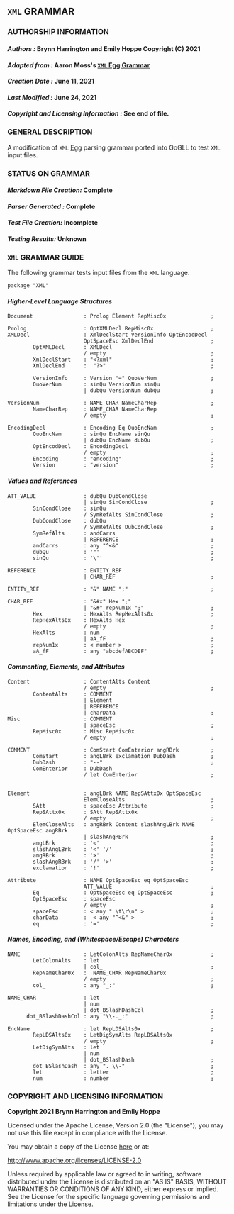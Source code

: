 ## **`XML` GRAMMAR**
### **AUTHORSHIP INFORMATION**
#### *Authors :* Brynn Harrington and Emily Hoppe Copyright (C) 2021
#### *Adapted from :* Aaron Moss's [`XML` Egg Grammar](https://github.com/bruceiv/egg/blob/deriv/grammars/XML-u.egg)
#### *Creation Date :* June 11, 2021 
#### *Last Modified :* June 24, 2021
#### *Copyright and Licensing Information :* See end of file.

### **GENERAL DESCRIPTION**
A modification of `XML` [Egg](https://github.com/bruceiv/egg/blob/deriv/grammars/XML-u.egg) parsing grammar ported into GoGLL to test `XML` input files.

### **STATUS ON GRAMMAR**
#### *Markdown File Creation:* Complete
#### *Parser Generated :* Complete
#### *Test File Creation:* Incomplete
#### *Testing Results:* Unknown

### **`XML` GRAMMAR GUIDE**
The following grammar tests input files from the `XML` language.
```
package "XML"
```
#### ***Higher-Level Language Structures***
```
Document                : Prolog Element RepMisc0x              ;

Prolog 	                : OptXMLDecl RepMisc0x                  ;
XMLDecl                 : XmlDeclStart VersionInfo OptEncodDecl 
                        OptSpaceEsc XmlDeclEnd                  ;
        OptXMLDecl      : XMLDecl 
                        / empty                                 ;
        XmlDeclStart    : "<?xml"                               ;
        XmlDeclEnd      :  "?>"                                 ;

        VersionInfo     : Version "=" QuoVerNum                 ;
        QuoVerNum       : sinQu VersionNum sinQu  
                        | dubQu VersionNum dubQu                ;

VersionNum              : NAME_CHAR NameCharRep                 ;
        NameCharRep     : NAME_CHAR NameCharRep
                        / empty                                 ;

EncodingDecl            : Encoding Eq QuoEncNam                 ;
        QuoEncNam       : sinQu EncName sinQu  
                        | dubQu EncName dubQu                   ;
        OptEncodDecl    : EncodingDecl 
                        / empty                                 ;
        Encoding        : "encoding"                            ;
        Version         : "version"                             ;
```
#### ***Values and References***
```
ATT_VALUE               : dubQu DubCondClose 
                        | sinQu SinCondClose                    ;
        SinCondClose    : sinQu
                        / SymRefAlts SinCondClose               ;
        DubCondClose    : dubQu 
                        / SymRefAlts DubCondClose               ;
        SymRefAlts      : andCarrs
                        | REFERENCE                             ;
        andCarrs        : any "^<&"                             ;
        dubQu           : '"'                                   ;
        sinQu           : '\''                                  ;

REFERENCE               : ENTITY_REF 
                        | CHAR_REF                              ;

ENTITY_REF              : "&" NAME ";"                          ;        

CHAR_REF                : "&#x" Hex ";"  
                        | "&#" repNum1x ";"                     ;
        Hex             : HexAlts RepHexAlts0x                  ;
        RepHexAlts0x    : HexAlts Hex   
                        / empty                                 ;       
        HexAlts         : num
                        | aA_fF                                 ;  
        repNum1x        : < number >                            ;
        aA_fF           : any "abcdefABCDEF"                    ;
```
#### ***Commenting, Elements, and Attributes***
```
Content                 : ContentAlts Content
                        / empty                                 ;
        ContentAlts     : COMMENT 
                        | Element 
                        | REFERENCE 
                        | charData                              ;
Misc                    : COMMENT 
                        | spaceEsc                              ; 
        RepMisc0x       : Misc RepMisc0x 
                        / empty                                 ;

COMMENT                 : ComStart ComEnterior angRBrk          ;
        ComStart        : angLBrk exclamation DubDash           ;
        DubDash         : "--"                                  ;
        ComEnterior     : DubDash 
                        / let ComEnterior                       ;


Element                 : angLBrk NAME RepSAttx0x OptSpaceEsc 
                        ElemCloseAlts                           ;
        SAtt            : spaceEsc Attribute                    ;      
        RepSAttx0x      : SAtt RepSAttx0x  
                        / empty                                 ;
        ElemCloseAlts   : angRBrk Content slashAngLBrk NAME OptSpaceEsc angRBrk 
                        | slashAngRBrk                          ;
        angLBrk         : '<'                                   ;
        slashAngLBrk    : '<' '/'                               ;
        angRBrk         : '>'                                   ;
        slashAngRBrk    : '/' '>'                               ;
        exclamation     : '!'                                   ;

Attribute               : NAME OptSpaceEsc eq OptSpaceEsc 
                        ATT_VALUE                               ;
        Eq              : OptSpaceEsc eq OptSpaceEsc            ;
        OptSpaceEsc     : spaceEsc
                        / empty                                 ;
        spaceEsc        : < any " \t\r\n" >                     ;
        charData        :  < any "^<&" >                        ;
        eq              : '='                                   ;
```
#### ***Names, Encoding, and (Whitespace/Escape) Characters***
```
NAME                    : LetColonAlts RepNameChar0x            ;
        LetColonAlts    : let 
                        | col_                                  ;
        RepNameChar0x   :  NAME_CHAR RepNameChar0x 
                        / empty                                 ;
        col_            : any "_:"                              ; 

NAME_CHAR               : let 
                        | num
                        | dot_BSlashDashCol                     ;
      dot_BSlashDashCol : any "\\-._:"                          ;

EncName                 : let RepLDSAlts0x                      ;
        RepLDSAlts0x    : LetDigSymAlts RepLDSAlts0x
                        / empty                                 ;
        LetDigSymAlts   : let   
                        | num
                        | dot_BSlashDash                        ;       
        dot_BSlashDash  : any "._\\-"                           ;
        let             : letter                                ;
        num             : number                                ;

```

### **COPYRIGHT AND LICENSING INFORMATION**
**Copyright 2021 Brynn Harrington and Emily Hoppe**

Licensed under the Apache License, Version 2.0 (the "License"); you may not use this file except in compliance with the License.

You may obtain a copy of the License [here](http://www.apache.org/licenses/LICENSE-2.0) or at:

http://www.apache.org/licenses/LICENSE-2.0

Unless required by applicable law or agreed to in writing, software distributed under the License is distributed on an "AS IS" BASIS, WITHOUT WARRANTIES OR CONDITIONS OF ANY KIND, either express or implied. See the License for the specific language governing permissions and limitations under the License.